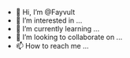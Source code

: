- 👋 Hi, I’m @Fayvult
- 👀 I’m interested in ...
- 🌱 I’m currently learning ...
- 💞️ I’m looking to collaborate on ...
- 📫 How to reach me ...

<!---
Fayvult/Fayvult is a ✨ special ✨ repository because its `README.md` (this file) appears on your GitHub profile.
You can click the Preview link to take a look at your changes.
--->
